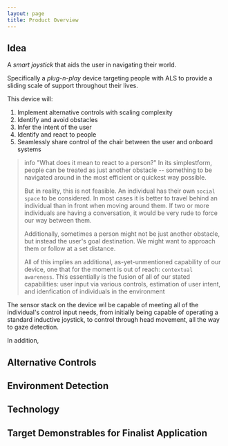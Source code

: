 ```yaml
---
layout: page
title: Product Overview
---
```

## Idea

A *smart joystick* that aids the user in navigating their world.  

Specifically a *plug-n-play* device targeting people with ALS to
provide a sliding scale of support throughout their lives.

This device will:

1. Implement alternative controls with scaling complexity
2. Identify and avoid obstacles
3. Infer the intent of the user
4. Identify and react to people
5. Seamlessly share control of the chair between the user and onboard
   systems

> info "What does it mean to react to a person?"
> In its simplestform, people can be treated as just another obstacle
> -- something to be navigated around in the most efficient or
> quickest way possible.
> 
> But in reality, this is not feasible. An individual has their own
> `social space` to be considered. In most cases it is better to
> travel behind an individual than in front when moving around
> them. If two or more individuals are having a conversation, it would
> be very rude to force our way between them.
> 
> Additionally, sometimes a person might not be just another obstacle,
> but instead the user's goal destination. We might want to approach
> them or follow at a set distance.
>
> All of this implies an additional, as-yet-unmentioned capability of
> our device, one that for the moment is out of reach: `contextual
> awareness`. This essentially is the fusion of all of our stated
> capabilities: user input via various controls, estimation of user
> intent, and idenfication of individuals in the environment

The sensor stack on the device wil be capable of meeting all of the
individual's control input needs, from initially being capable of
operating a standard inductive joystick, to control through head
movement, all the way to gaze detection.

In addition,

## Alternative Controls

## Environment Detection

## Technology

## Target Demonstrables for Finalist Application
